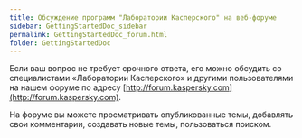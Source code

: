 ```yaml
---
title: Обсуждение программ "Лаборатории Касперского" на веб-форуме
sidebar: GettingStartedDoc_sidebar
permalink: GettingStartedDoc_forum.html
folder: GettingStartedDoc
---
```


Если ваш вопрос не требует срочного ответа, его можно обсудить со специалистами «Лаборатории Касперского» и другими пользователями на нашем форуме по адресу [http://forum.kaspersky.com](http://forum.kaspersky.com).

На форуме вы можете просматривать опубликованные темы, добавлять свои комментарии, создавать новые темы, пользоваться поиском.
